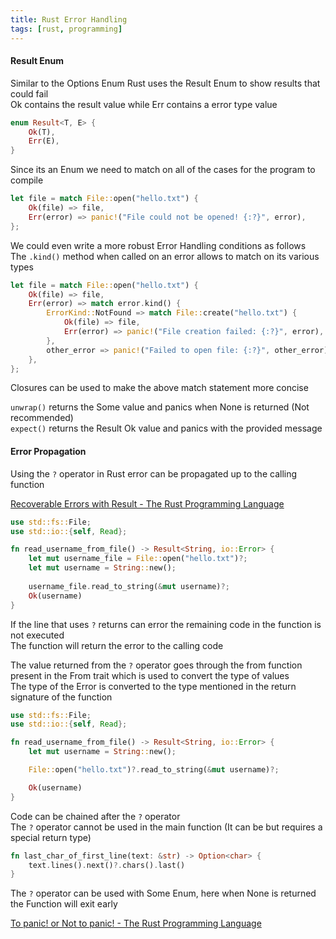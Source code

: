 ```yaml
---
title: Rust Error Handling
tags: [rust, programming]
---
```


#### Result Enum

Similar to the Options Enum Rust uses the Result Enum to show results that could fail  
Ok contains the result value while Err contains a error type value

```rust
enum Result<T, E> {
    Ok(T),
    Err(E),
}
```

Since its an Enum we need to match on all of the cases for the program to compile

```rust
let file = match File::open("hello.txt") {
	Ok(file) => file,
	Err(error) => panic!("File could not be opened! {:?}", error),
};
```

We could even write a more robust Error Handling conditions as follows  
The `.kind()` method when called on an error allows to match on its various types

```rust
let file = match File::open("hello.txt") {
	Ok(file) => file,
	Err(error) => match error.kind() {
		ErrorKind::NotFound => match File::create("hello.txt") {
			Ok(file) => file,
			Err(error) => panic!("File creation failed: {:?}", error),
		},
		other_error => panic!("Failed to open file: {:?}", other_error),
	},
};
```

Closures can be used to make the above match statement more concise

`unwrap()` returns the Some value and panics when None is returned (Not recommended)  
`expect()` returns the Result Ok value and panics with the provided message

#### Error Propagation

Using the `?` operator in Rust error can be propagated up to the calling function

[Recoverable Errors with Result - The Rust Programming Language](https://doc.rust-lang.org/stable/book/ch09-02-recoverable-errors-with-result.html)

```rust
use std::fs::File;
use std::io::{self, Read};

fn read_username_from_file() -> Result<String, io::Error> {
    let mut username_file = File::open("hello.txt")?;
    let mut username = String::new();
    
    username_file.read_to_string(&mut username)?;
    Ok(username)
}
```

If the line that uses `?` returns can error the remaining code in the function is not executed  
The function will return the error to the calling code

The value returned from the `?` operator goes through the from function present in the From trait which is used to convert the type of values  
The type of the Error is converted to the type mentioned in the return signature of the function

```rust
use std::fs::File;
use std::io::{self, Read};

fn read_username_from_file() -> Result<String, io::Error> {
    let mut username = String::new();

    File::open("hello.txt")?.read_to_string(&mut username)?;

    Ok(username)
}
```

Code can be chained after the `?` operator  
The `?` operator cannot be used in the main function (It can be but requires a special return type)

```rust
fn last_char_of_first_line(text: &str) -> Option<char> {
    text.lines().next()?.chars().last()
}
```

The `?` operator can be used with Some Enum, here when None is returned the Function will exit early

[To panic! or Not to panic! - The Rust Programming Language](https://doc.rust-lang.org/stable/book/ch09-03-to-panic-or-not-to-panic.html)